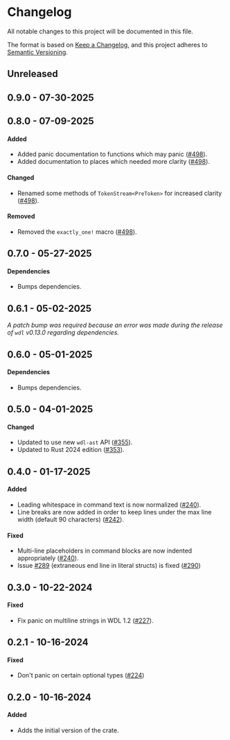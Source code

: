 # Changelog

All notable changes to this project will be documented in this file.

The format is based on [Keep a Changelog](https://keepachangelog.com/en/1.1.0/),
and this project adheres to [Semantic Versioning](https://semver.org/spec/v2.0.0.html).

## Unreleased

## 0.9.0 - 07-30-2025

## 0.8.0 - 07-09-2025

#### Added

* Added panic documentation to functions which may panic ([#498](https://github.com/stjude-rust-labs/wdl/pull/498)).
* Added documentation to places which needed more clarity ([#498](https://github.com/stjude-rust-labs/wdl/pull/498)).

#### Changed

* Renamed some methods of `TokenStream<PreToken>` for increased clarity ([#498](https://github.com/stjude-rust-labs/wdl/pull/498)).

#### Removed

* Removed the `exactly_one!` macro ([#498](https://github.com/stjude-rust-labs/wdl/pull/498)).

## 0.7.0 - 05-27-2025

#### Dependencies

* Bumps dependencies.

## 0.6.1 - 05-02-2025

_A patch bump was required because an error was made during the release of `wdl` v0.13.0 regarding dependencies._

## 0.6.0 - 05-01-2025

#### Dependencies

* Bumps dependencies.

## 0.5.0 - 04-01-2025

#### Changed

* Updated to use new `wdl-ast` API ([#355](https://github.com/stjude-rust-labs/wdl/pull/355)).
* Updated to Rust 2024 edition ([#353](https://github.com/stjude-rust-labs/wdl/pull/353)).

## 0.4.0 - 01-17-2025

#### Added

* Leading whitespace in command text is now normalized ([#240](https://github.com/stjude-rust-labs/wdl/pull/240)).
* Line breaks are now added in order to keep lines under the max line width (default 90 characters) ([#242](https://github.com/stjude-rust-labs/wdl/pull/242)).

#### Fixed

* Multi-line placeholders in command blocks are now indented appropriately ([#240](https://github.com/stjude-rust-labs/wdl/pull/240)).
* Issue [#289](https://github.com/stjude-rust-labs/wdl/issues/289) (extraneous end line in literal structs)
  is fixed ([#290](https://github.com/stjude-rust-labs/wdl/pull/290))

## 0.3.0 - 10-22-2024

#### Fixed

* Fix panic on multiline strings in WDL 1.2 ([#227](https://github.com/stjude-rust-labs/wdl/pull/227)).

## 0.2.1 - 10-16-2024

#### Fixed

* Don't panic on certain optional types ([#224](https://github.com/stjude-rust-labs/wdl/pull/224))

## 0.2.0 - 10-16-2024

#### Added

* Adds the initial version of the crate.
